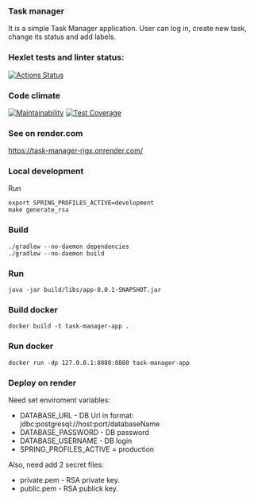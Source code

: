 ### Task manager
It is a simple Task Manager application. User can log in, create new task, change its status and add labels.

### Hexlet tests and linter status:
[![Actions Status](https://github.com/asidowner/java-project-99/actions/workflows/hexlet-check.yml/badge.svg)](https://github.com/asidowner/java-project-99/actions)

### Code climate
[![Maintainability](https://api.codeclimate.com/v1/badges/a259171fb0cc0331ae50/maintainability)](https://codeclimate.com/github/asidowner/java-project-99/maintainability)
[![Test Coverage](https://api.codeclimate.com/v1/badges/a259171fb0cc0331ae50/test_coverage)](https://codeclimate.com/github/asidowner/java-project-99/test_coverage)

### See on render.com
https://task-manager-rjgx.onrender.com/

### Local development

Run
```shell
export SPRING_PROFILES_ACTIVE=development
make generate_rsa
```

### Build
```shell
./gradlew --no-daemon dependencies
./gradlew --no-daemon build
```

### Run
```shell
java -jar build/libs/app-0.0.1-SNAPSHOT.jar
```

### Build docker
```shell
docker build -t task-manager-app .
```

### Run docker
```shell
docker run -dp 127.0.0.1:8080:8080 task-manager-app
```
### Deploy on render
Need set enviroment variables:

   * DATABASE_URL - DB Url in format: jdbc:postgresql://host:port/databaseName
   * DATABASE_PASSWORD - DB password
   * DATABASE_USERNAME - DB login
   * SPRING_PROFILES_ACTIVE = production

Also, need add 2 secret files:
   * private.pem - RSA private key.
   * public.pem - RSA publick key.